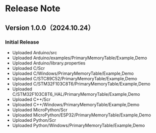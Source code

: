 # Release Note
## Version 1.0.0（2024.10.24）
### Initial Release
- Uploaded Arduino/src
- Uploaded Arduino/examples/PrimaryMemoryTable/Example,Demo
- Uploaded Arduino/library.properties
- Uploaded C/Scr
- Uploaded C/Windows/PrimaryMemoryTable/Example,Demo
- Uploaded C/STC89C52/PrimaryMemoryTable/Example,Demo
- Uploaded C/STM32F103C8T6/PrimaryMemoryTable/Example,Demo
- Uploaded C/STM32F103C8T6_HAL/PrimaryMemoryTable/Example,Demo
- Uploaded C++/Scr
- Uploaded C++/Windows/PrimaryMemoryTable/Example,Demo
- Uploaded MicroPython/Scr
- Uploaded MicroPython/ESP32/PrimaryMemoryTable/Example,Demo
- Uploaded Python/Scr
- Uploaded Python/Windows/PrimaryMemoryTable/Example,Demo